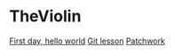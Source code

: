 # TheViolin
[First day, hello world](https://github.com/TheViolin/hello-world)
[Git lesson](https://github.com/TheViolin/git-lesson-repository)
[Patchwork](https://github.com/TheViolin/patchwork)
